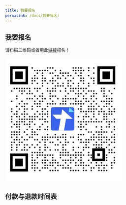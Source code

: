 ```yaml
---
title: 我要报名
permalink: /docs/我要报名/
---
```


## 我要报名
请扫描二维码或者用此[链接](https://docs.qq.com/form/page/DSG5Oc3lKYWpTamtL)报名！

![报名二维码](/img/报名表二维码.jpg)

## 付款与退款时间表
